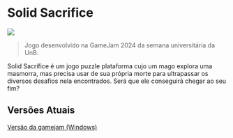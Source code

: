 # Solid Sacrifice

![](https://img.itch.zone/aW1nLzE4NTAwMTQ2LnBuZw==/original/kYg5LX.png)

> Jogo desenvolvido na GameJam 2024 da semana universitária da UnB.

Solid Sacrifice é um jogo puzzle plataforma cujo um mago explora uma masmorra, mas precisa usar de sua própria morte para ultrapassar os diversos desafios nela encontrados. Será que ele conseguirá chegar ao seu fim?

## Versões Atuais

[Versão da gamejam (Windows)](https://github.com/dede6giu/solid-sacrifice/releases/tag/v1.0-gj)
